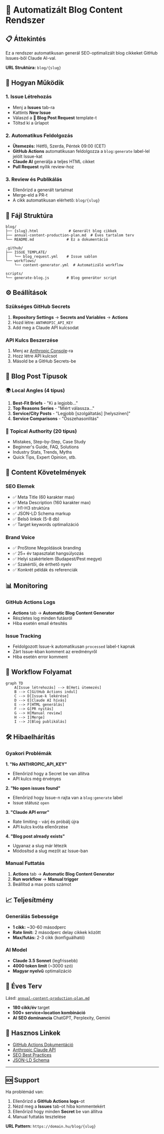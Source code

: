 # 🤖 Automatizált Blog Content Rendszer

## 📋 Áttekintés

Ez a rendszer automatikusan generál SEO-optimalizált blog cikkeket GitHub Issues-ből Claude AI-val. 

**URL Struktúra:** `blog/{slug}`

## 🚀 Hogyan Működik

### 1. Issue Létrehozás
- Menj a **Issues** tab-ra
- Kattints **New Issue**
- Válaszd a **📝 Blog Post Request** template-t
- Töltsd ki a űrlapot

### 2. Automatikus Feldolgozás
- **Ütemezés:** Hétfő, Szerda, Péntek 09:00 (CET)
- **GitHub Actions** automatikusan feldolgozza a `blog:generate` label-lel jelölt Issue-kat
- **Claude AI** generálja a teljes HTML cikket
- **Pull Request** nyílik review-hoz

### 3. Review és Publikálás
- Ellenőrizd a generált tartalmat
- Merge-eld a PR-t
- A cikk automatikusan elérhető: `blog/{slug}`

## 📁 Fájl Struktúra

```
blog/
├── {slug}.html              # Generált blog cikkek
├── annual-content-production-plan.md  # Éves tartalom terv
└── README.md               # Ez a dokumentáció

.github/
├── ISSUE_TEMPLATE/
│   └── blog_request.yml    # Issue sablon
└── workflows/
    └── content-generator.yml  # Automatizáló workflow

scripts/
└── generate-blog.js        # Blog generátor script
```

## ⚙️ Beállítások

### Szükséges GitHub Secrets
1. **Repository Settings** → **Secrets and Variables** → **Actions**
2. Hozd létre: `ANTHROPIC_API_KEY`
3. Add meg a Claude API kulcsodat

### API Kulcs Beszerzése
1. Menj az [Anthropic Console](https://console.anthropic.com/)-ra
2. Hozz létre API kulcsot
3. Másold be a GitHub Secrets-be

## 📝 Blog Post Típusok

### 🌍 Local Angles (4 típus)
1. **Best-Fit Briefs** - "Ki a legjobb..."
2. **Top Reasons Series** - "Miért válassza..."
3. **Service/City Posts** - "Legjobb [szolgáltatás] [helyszínen]"
4. **Service Comparisons** - "Összehasonlítás"

### 🎯 Topical Authority (20 típus)
- Mistakes, Step-by-Step, Case Study
- Beginner's Guide, FAQ, Solutions
- Industry Stats, Trends, Myths
- Quick Tips, Expert Opinion, stb.

## 🎨 Content Követelmények

### SEO Elemek
- ✅ Meta Title (60 karakter max)
- ✅ Meta Description (160 karakter max)  
- ✅ H1-H3 struktúra
- ✅ JSON-LD Schema markup
- ✅ Belső linkek (5-8 db)
- ✅ Target keywords optimalizáció

### Brand Voice
- ✅ ProStone Megoldások branding
- ✅ 25+ év tapasztalat hangsúlyozás
- ✅ Helyi szakértelem (Budapest/Pest megye)
- ✅ Szakértői, de érthető nyelv
- ✅ Konkrét példák és referenciák

## 📊 Monitoring

### GitHub Actions Logs
- **Actions** tab → **Automatic Blog Content Generator**
- Részletes log minden futásról
- Hiba esetén email értesítés

### Issue Tracking
- Feldolgozott Issue-k automatikusan `processed` label-t kapnak
- Zárt Issue-kban komment az eredményről
- Hiba esetén error komment

## 🔄 Workflow Folyamat

```mermaid
graph TD
    A[Issue létrehozás] --> B[Heti ütemezés]
    B --> C[GitHub Actions indul]
    C --> D[Issue-k lekérése]
    D --> E[Claude AI hívás]
    E --> F[HTML generálás]
    F --> G[PR nyitás]
    G --> H[Manual review]
    H --> I[Merge]
    I --> J[Blog publikálás]
```

## 🛠️ Hibaelhárítás

### Gyakori Problémák

**1. "No ANTHROPIC_API_KEY"**
- Ellenőrizd hogy a Secret be van állítva
- API kulcs még érvényes

**2. "No open issues found"**  
- Ellenőrizd hogy Issue-n rajta van a `blog:generate` label
- Issue státusz `open`

**3. "Claude API error"**
- Rate limiting - várj és próbálj újra
- API kulcs kvóta ellenőrzése

**4. "Blog post already exists"**
- Ugyanaz a slug már létezik
- Módosítsd a slug mezőt az Issue-ban

### Manual Futtatás

1. **Actions** tab → **Automatic Blog Content Generator**
2. **Run workflow** → **Manual trigger**
3. Beállítsd a max posts számot

## 📈 Teljesítmény

### Generálás Sebessége
- **1 cikk:** ~30-60 másodperc
- **Rate limit:** 2 másodperc delay cikkek között
- **Max/futás:** 2-3 cikk (konfiguálható)

### AI Model
- **Claude 3.5 Sonnet** (legfrissebb)
- **4000 token limit** (~3000 szó)
- **Magyar nyelvű** optimalizáció

## 🎯 Éves Terv

Lásd: [`annual-content-production-plan.md`](./annual-content-production-plan.md)

- **180 cikk/év** target
- **500+ service+location kombináció**
- **AI SEO dominancia** ChatGPT, Perplexity, Gemini

## 🔗 Hasznos Linkek

- [GitHub Actions Dokumentáció](https://docs.github.com/en/actions)
- [Anthropic Claude API](https://docs.anthropic.com/)
- [SEO Best Practices](https://developers.google.com/search)
- [JSON-LD Schema](https://schema.org/)

---

## 🆘 Support

Ha problémád van:
1. Ellenőrizd a **GitHub Actions logs**-ot
2. Nézd meg a **Issues** tab-ot hiba kommentekért  
3. Ellenőrizd hogy minden **Secret** be van állítva
4. Manual futtatás tesztelése

**URL Pattern:** `https://domain.hu/blog/{slug}`